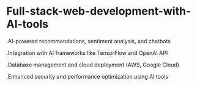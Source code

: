 # Full-stack-web-development-with-AI-tools
.AI-powered recommendations, sentiment analysis, and chatbots

.Integration with AI frameworks like TensorFlow and OpenAI API

.Database management and cloud deployment (AWS, Google Cloud)

.Enhanced security and performance optimization using AI tools
